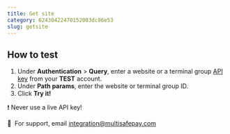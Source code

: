 ```yaml
---
title: Get site
category: 62430422470152003dc86e53
slug: getsite
---
```


## How to test

1. Under **Authentication** > **Query**, enter a website or a terminal group [API key](/docs/sites#site-id-api-key-and-security-code) from your **TEST** account.
2. Under **Path params**, enter the website or terminal group ID.
3. Click **Try it!**

❗️ Never use a live API key!

💬&nbsp; For support, email <integration@multisafepay.com>